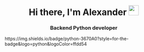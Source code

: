 ## <h1 align="center">Hi there, I'm Alexander <img src="https://github.com/blackcater/blackcater/raw/main/images/Hi.gif" height="32"/></h1>
<h3 align="center">Backend Python developer</h3>
https://img.shields.io/badge/python-3670A0?style=for-the-badge&logo=python&logoColor=ffdd54
<!--
**Smart1oneone/Smart1oneone** is a ✨ _special_ ✨ repository because its `README.md` (this file) appears on your GitHub profile.

Here are some ideas to get you started:

- 🔭 I’m currently working on ...
- 🌱 I’m currently learning ...
- 👯 I’m looking to collaborate on ...
- 🤔 I’m looking for help with ...
- 💬 Ask me about ...
- 📫 How to reach me: ...
- 😄 Pronouns: ...
- ⚡ Fun fact: ...
-->
